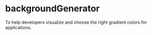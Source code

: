 # backgroundGenerator

To help developers visualize and choose the right gradient colors for applications.
